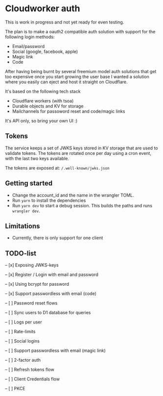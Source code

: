 # Cloudworker auth

This is work in progress and not yet ready for even testing.

The plan is to make a oauth2 compatible auth solution with support for the following login methods:

- Email/password
- Social (google, facebook, apple)
- Magic link
- Code

After having being burnt by several freemium model auth solutions that get too expensive once you start growing the user base I wanted a solution where you easily can eject and host it straight on Cloudflare.

It's based on the following tech stack

- Cloudflare workers (with tsoa)
- Durable objects and KV for storage
- Mailchannels for passoword reset and code/magic links

It's API only, so bring your own UI :)

## Tokens

The service keeps a set of JWKS keys stored in KV storage that are used to validate tokens. The tokens are rotated once per day using a cron event, with the last two keys available.

The tokens are exposed at: `/.well-known/jwks.json`

## Getting started

- Change the account_id and the name in the wrangler TOML.
- Run `yarn` to install the dependencies
- Run `yarn dev` to start a debug session. This builds the paths and runs `wrangler dev`.

## Limitations

- Currently, there is only support for one client

## TODO-list

– [x] Exposing JWKS-keys

– [x] Register / Login with email and password

– [x] Using bcrypt for password

– [x] Support passwordless with email (code)

– [ ] Password reset flows

– [ ] Sync users to D1 database for queries

– [ ] Logs per user

– [ ] Rate-limits

– [ ] Social logins

– [ ] Support passwordless with email (magic link)

– [ ] 2-factor auth

– [ ] Refresh tokens flow

– [ ] Client Credentials flow

– [ ] PKCE
